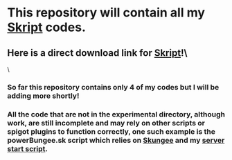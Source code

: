 # This repository will contain all my [Skript](https://www.skunity.com/downloads) codes. 
## Here is a direct download link for [Skript](https://github.com/SkriptLang/Skript/releases/download/2.6/Skript.jar)!\
\
### So far this repository contains only 4 of my codes but I will be adding more shortly!
### All the code that are not in the experimental directory, although work, are still incomplete and may rely on other scripts or spigot plugins to function correctly, one such example is the powerBungee.sk script which relies on [Skungee](https://www.github.com/Skungee/Skungee-2.0.0/releases) and my [server start script](https://www.github.com/mk5912/SpigotServerCodes).
